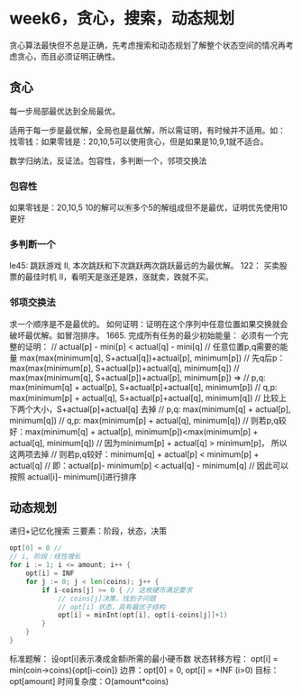 # week6，贪心，搜索，动态规划

贪心算法最快但不总是正确，先考虑搜索和动态规划了解整个状态空间的情况再考虑贪心，而且必须证明正确性。

## 贪心

每一步局部最优达到全局最优。

适用于每一步是最优解，全局也是最优解，所以需证明，有时候并不适用。如：
找零钱：如果零钱是：20,10,5可以使用贪心，但是如果是10,9,1就不适合。

数学归纳法，反证法。包容性，多判断一个，邻项交换法

### 包容性

如果零钱是：20,10,5
10的解可以🈶️多个5的解组成但不是最优，证明优先使用10更好

### 多判断一个

le45: 跳跃游戏 II, 本次跳跃和下次跳跃两次跳跃最远的为最优解。
122： 买卖股票的最佳时机 II，看明天是涨还是跌，涨就卖，跌就不买。

### 邻项交换法

求一个顺序是不是最优的。
如何证明：证明在这个序列中任意位置如果交换就会破坏最优解。如冒泡排序。
1665. 完成所有任务的最少初始能量：
必须有一个完整的证明：
// actual[p] - mini[p] <  actual[q] - mini[q]
// 任意位置p,q需要的能量 max(max(minimum[q], S+actual[q])+actual[p], minimum[p])
//  先q后p：max(max(minimum[p], S+actual[p])+actual[q], minimum[q])
// max(max(minimum[q], S+actual[p])+actual[p], minimum[p]) =>
// p,q: max(minimum[q] + actual[p], S+actual[p]+actual[q], minimum[p])
// q,p: max(minimum[p] + actual[q], S+actual[p]+actual[q], minimum[q])
// 比较上下两个大小，S+actual[p]+actual[q] 去掉
// p,q: max(minimum[q] + actual[p], minimum[q])
// q,p: max(minimum[p] + actual[q], minimum[q])
// 则若p,q较好：max(minimum[q] + actual[p], minimum[p])<max(minimum[p] + actual[q], minimum[q])
// 因为minimum[p] + actual[q] > minimum[p]， 所以这两项去掉
// 则若p,q较好：minimum[q] + actual[p] < minimum[p] + actual[q]
//  即：actual[p]- minimum[p] <  actual[q] - minimum[q]
// 因此可以按照 actual[i]- minimum[i]进行排序

## 动态规划

递归+记忆化搜索
三要素：阶段，状态，决策

```go
opt[0] = 0 //
// i, 阶段：线性增长
for i := 1; i <= amount; i++ {
    opt[i] = INF
    for j := 0; j < len(coins); j++ {
        if i-coins[j] >= 0 { // 这枚硬币满足要求
            // coins[j]决策，找到子问题
            // opt[i] 状态，具有最优子结构
            opt[i] = minInt(opt[i], opt[i-coins[j]]+1)
        }
    }
}
```
标准题解：
设opt[i]表示凑成金额i所需的最小硬币数
状态转移方程：  opt[i] = min(coin->coins){opt[i-coin]}
边界：opt[0] = 0, opt[i] = +INF (i>0)
目标：opt[amount]
时间复杂度：O(amount*coins)